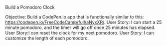 Build a Pomodoro Clock

Objective: Build a CodePen.io app that is functionally similar to this:
https://codepen.io/FreeCodeCamp/full/aNyxXR/.
User Story:
I can start a 25 minute pomodoro, and the timer will go off once 25 minutes has
elapsed.
User Story:I can reset the clock for my next pomodoro.
User Story: I can customize the length of each pomodoro.
